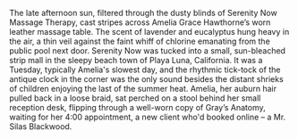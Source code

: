 The late afternoon sun, filtered through the dusty blinds of Serenity Now Massage Therapy, cast stripes across Amelia Grace Hawthorne’s worn leather massage table. The scent of lavender and eucalyptus hung heavy in the air, a thin veil against the faint whiff of chlorine emanating from the public pool next door.  Serenity Now was tucked into a small, sun-bleached strip mall in the sleepy beach town of Playa Luna, California.  It was a Tuesday, typically Amelia's slowest day, and the rhythmic tick-tock of the antique clock in the corner was the only sound besides the distant shrieks of children enjoying the last of the summer heat.  Amelia, her auburn hair pulled back in a loose braid, sat perched on a stool behind her small reception desk, flipping through a well-worn copy of Gray’s Anatomy, waiting for her 4:00 appointment, a new client who'd booked online – a Mr. Silas Blackwood.
